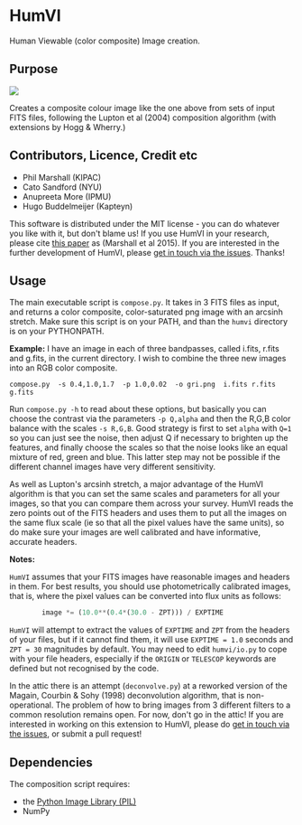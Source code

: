 # HumVI

Human Viewable (color composite) Image creation.

## Purpose

![](https://raw.githubusercontent.com/drphilmarshall/HumVI/master/examples/CFHTLS-test_gri.png)

Creates a composite colour image like the one above from sets of input FITS files, following the Lupton et al (2004) composition algorithm (with extensions by Hogg & Wherry.)

## Contributors, Licence, Credit etc

* Phil Marshall (KIPAC)
* Cato Sandford (NYU)
* Anupreeta More (IPMU)
* Hugo Buddelmeijer (Kapteyn)

This software is distributed under the MIT license - you can do whatever you like with it, but don't blame us! If you use HumVI in your research, please cite [this paper](http://arxiv.org/abs/1504.06148) as (Marshall et al 2015). If you are interested in the further development of HumVI, please [get in touch via the issues](https://github.com/drphilmarshall/HumVI/issues). Thanks!

## Usage

The main executable script is `compose.py`. It takes in 3 FITS files as input, and returns
a color composite, color-saturated png image with an arcsinh stretch. Make sure this script is on your PATH, and than the `humvi` directory is on your PYTHONPATH.

**Example:** I have an image in each of three bandpasses, called i.fits, r.fits and g.fits, in the current directory. 
I wish to combine the three new images into an RGB color composite.

	compose.py  -s 0.4,1.0,1.7  -p 1.0,0.02  -o gri.png  i.fits r.fits g.fits

Run `compose.py -h` to read about these options, but basically you can choose the 
contrast via the parameters `-p Q,alpha` and then the R,G,B color balance with the 
scales `-s R,G,B`. Good strategy is first to set `alpha` with `Q=1` so you can just see 
the noise, then adjust Q if necessary to brighten up the features, and finally choose 
the scales so that the noise looks like an equal mixture of red, green and blue. This 
latter step may not be possible if the different channel images have very different 
sensitivity.

As well as Lupton's arcsinh stretch, a major advantage of the HumVI algorithm is that 
you can set the same scales and parameters for all your images, so that you can compare 
them across your survey. HumVI reads the zero points out of the FITS headers and uses 
them to put all the images on the same flux scale (ie so that all the pixel values have 
the same units), so do make sure your images are well calibrated and have informative, 
accurate headers.

**Notes:** 

`HumVI` assumes that your FITS images have reasonable images and headers in them. For best results, you should use photometrically calibrated images, that is, where the pixel values can be converted into flux units as follows:
```python
        image *= (10.0**(0.4*(30.0 - ZPT))) / EXPTIME
```
`HumVI` will attempt to extract the values of `EXPTIME` and `ZPT` from the headers of your files, but if it cannot find them, it will use `EXPTIME = 1.0` seconds and `ZPT = 30` magnitudes by default. You may need to edit `humvi/io.py` to cope with your file headers, especially if the `ORIGIN` or `TELESCOP` keywords are defined but not recognised by the code.

In the attic there is an attempt (`deconvolve.py`) at a reworked version of the 
Magain, Courbin & Sohy (1998) deconvolution algorithm, that is non-operational. The problem of how to bring
images from 3 different filters to a common resolution remains open. For now, don't go in the attic! If you are interested in working on this extension to HumVI, please do [get in touch via the issues](https://github.com/drphilmarshall/HumVI/issues), or submit a pull request! 

## Dependencies

The composition script requires:
* the [Python Image Library (PIL)](http://www.pythonware.com/products/pil)
* NumPy
